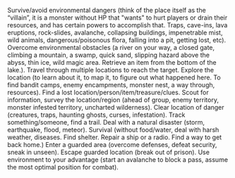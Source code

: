 Survive/avoid environmental dangers (think of the place itself as the “villain”, it is a monster without HP that "wants" to hurt players or drain their resources, and has certain powers to accomplish that. Traps, cave-ins, lava eruptions, rock-slides, avalanche, collapsing buildings, impenetrable mist, wild animals, dangerous/poisonous flora, falling into a pit, getting lost, etc).
Overcome environmental obstacles (a river on your way, a closed gate, climbing a mountain, a swamp, quick sand, slipping hazard above the abyss, thin ice, wild magic area. Retrieve an item from the bottom of the lake.).
Travel through multiple locations to reach the target.
Explore the location (to learn about it, to map it, to figure out what happened here. To find bandit camps, enemy encampments, monster nest, a way through, resources).
Find a lost location/person/item/treasure/clues.
Scout for information, survey the location/region (ahead of group, enemy territory, monster infested territory, uncharted wilderness).
Clear location of danger (creatures, traps, haunting ghosts, curses, infestation).
Track something/someone, find a trail.
Deal with a natural disaster (storm, earthquake, flood, meteor).
Survival (without food/water, deal with harsh weather, diseases. Find shelter. Repair a ship or a radio. Find a way to get back home.)
Enter a guarded area (overcome defenses, defeat security, sneak in unseen).
Escape guarded location (break out of prison).
Use environment to your advantage (start an avalanche to block a pass, assume the most optimal position for combat).
